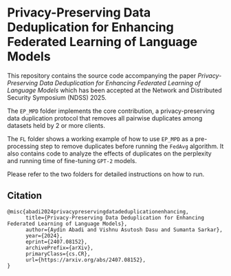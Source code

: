 # Privacy-Preserving Data Deduplication for Enhancing Federated Learning of Language Models

This repository contains the source code accompanying the paper <i>Privacy-Preserving Data Deduplication for
Enhancing Federated Learning of Language Models</i> which has been accepted at the Network and Distributed Security Symposium (NDSS) 2025.

The `EP_MPD` folder implements the core contribution, a privacy-preserving data duplication protocol that removes all pairwise duplicates among datasets held by 2 or more clients.

The `FL` folder shows a working example of how to use `EP_MPD` as a pre-processing step to remove duplicates before running the `FedAvg` algorithm. It also contains code to analyze the effects of duplicates on the perplexity and running time of fine-tuning `GPT-2` models.

Please refer to the two folders for detailed instructions on how to run.

## Citation

```
@misc{abadi2024privacypreservingdatadeduplicationenhancing,
      title={Privacy-Preserving Data Deduplication for Enhancing Federated Learning of Language Models}, 
      author={Aydin Abadi and Vishnu Asutosh Dasu and Sumanta Sarkar},
      year={2024},
      eprint={2407.08152},
      archivePrefix={arXiv},
      primaryClass={cs.CR},
      url={https://arxiv.org/abs/2407.08152}, 
}
```
